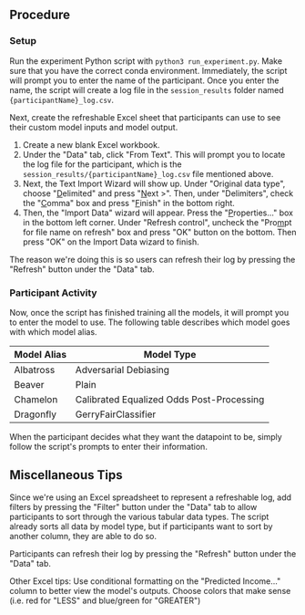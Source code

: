 

## Procedure

### Setup

Run the experiment Python script with `python3 run_experiment.py`. Make sure that you have the correct conda environment. Immediately, the script will prompt you to enter the name of the participant. Once you enter the name, the script will create a log file in the `session_results` folder named `{participantName}_log.csv`.

Next, create the refreshable Excel sheet that participants can use to see their custom model inputs and model output.
1. Create a new blank Excel workbook.
2. Under the "Data" tab, click "From Text". This will prompt you to locate the log file for the participant, which is the `session_results/{participantName}_log.csv` file mentioned above.
3. Next, the Text Import Wizard will show up. Under "Original data type", choose "<ins>D</ins>elimited" and press "<ins>N</ins>ext >". Then, under "Delimiters", check the "<ins>C</ins>omma" box and press "<ins>F</ins>inish" in the bottom right.
4. Then, the "Import Data" wizard will appear. Press the "<ins>P</ins>roperties..." box in the bottom left corner. Under "Refresh control", uncheck the "Pro<ins>m</ins>pt for file name on refresh" box and press "OK" button on the bottom. Then press "OK" on the Import Data wizard to finish.

The reason we're doing this is so users can refresh their log by pressing the "Refresh" button under the "Data" tab.

### Participant Activity

Now, once the script has finished training all the models, it will prompt you to enter the model to use. The following table describes which model goes with which model alias.

| Model Alias | Model Type                               |
| ----------- | -----------                              |
| Albatross   | Adversarial Debiasing                    |
| Beaver      | Plain                                    |
| Chamelon    | Calibrated Equalized Odds Post-Processing|
| Dragonfly   | GerryFairClassifier                      |

When the participant decides what they want the datapoint to be, simply follow the script's prompts to enter their information.


## Miscellaneous Tips
Since we're using an Excel spreadsheet to represent a refreshable log, add filters by pressing the "Filter" button under the "Data" tab to allow participants to sort through the various tabular data types.
The script already sorts all data by model type, but if participants want to sort by another column, they are able to do so.

Participants can refresh their log by pressing the "Refresh" button under the "Data" tab.

Other Excel tips:
Use conditional formatting on the "Predicted Income..." column to better view the model's outputs. Choose colors that make sense (i.e. red for "LESS" and blue/green for "GREATER")



